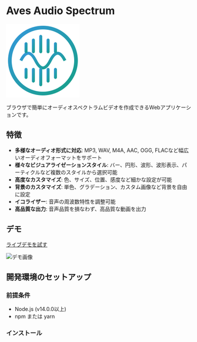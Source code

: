 # Aves Audio Spectrum

![Aves Logo](src/assets/logo.svg)

ブラウザで簡単にオーディオスペクトラムビデオを作成できるWebアプリケーションです。

## 特徴

- **多様なオーディオ形式に対応**: MP3, WAV, M4A, AAC, OGG, FLACなど幅広いオーディオフォーマットをサポート
- **様々なビジュアライゼーションスタイル**: バー、円形、波形、波形表示、パーティクルなど複数のスタイルから選択可能
- **高度なカスタマイズ**: 色、サイズ、位置、感度など細かな設定が可能
- **背景のカスタマイズ**: 単色、グラデーション、カスタム画像など背景を自由に設定
- **イコライザー**: 音声の周波数特性を調整可能
- **高品質な出力**: 音声品質を損なわず、高品質な動画を出力

## デモ

[ライブデモを試す](https://aves-audio-spectrum.example.com)

![デモ画像](docs/demo.png)

## 開発環境のセットアップ

### 前提条件

- Node.js (v14.0.0以上)
- npm または yarn

### インストール
